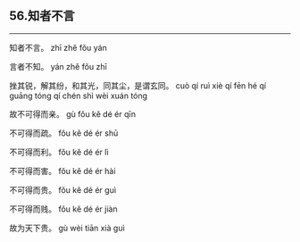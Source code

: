 ## 56.知者不言
---


<ruby><rbc><rb> 知者不言。 </rb></rbc>
  <rtc><rt>zhī zhě fǒu yán</rt></rtc>
</ruby>

<ruby><rbc><rb> 言者不知。 </rb></rbc>
  <rtc><rt>yán zhě fǒu zhī</rt></rtc>
</ruby>

<ruby><rbc><rb> 挫其锐，解其纷，和其光，同其尘，是谓玄同。 </rb></rbc>
  <rtc><rt>cuò qí ruì xiè qí fēn hé qí guāng tóng qí chén shì wèi xuán tóng</rt></rtc>
</ruby>

<ruby><rbc><rb> 故不可得而亲。 </rb></rbc>
  <rtc><rt>gù fǒu kě dé ér qīn</rt></rtc>
</ruby>

<ruby><rbc><rb> 不可得而疏。 </rb></rbc>
  <rtc><rt>fǒu kě dé ér shū</rt></rtc>
</ruby>

<ruby><rbc><rb> 不可得而利。 </rb></rbc>
  <rtc><rt>fǒu kě dé ér lì</rt></rtc>
</ruby>

<ruby><rbc><rb> 不可得而害。 </rb></rbc>
  <rtc><rt>fǒu kě dé ér hài</rt></rtc>
</ruby>

<ruby><rbc><rb> 不可得而贵。 </rb></rbc>
  <rtc><rt>fǒu kě dé ér guì</rt></rtc>
</ruby>

<ruby><rbc><rb> 不可得而贱。 </rb></rbc>
  <rtc><rt>fǒu kě dé ér jiàn</rt></rtc>
</ruby>

<ruby><rbc><rb> 故为天下贵。 </rb></rbc>
  <rtc><rt>gù wèi tiān xià guì</rt></rtc>
</ruby>

<ruby><rbc><rb>   </rb></rbc>
  <rtc><rt> </rt></rtc>
</ruby>

